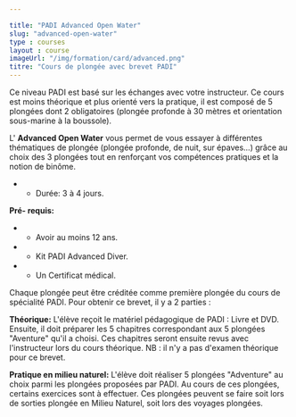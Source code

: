 ```yaml
---

title: "PADI Advanced Open Water"
slug: "advanced-open-water"
type : courses
layout : course
imageUrl: "/img/formation/card/advanced.png"
titre: "Cours de plongée avec brevet PADI"
---
```


Ce niveau PADI  est basé sur les échanges avec votre instructeur. 
Ce cours est moins théorique et  plus orienté vers la pratique, il est composé de 5 plongées dont 2 obligatoires (plongée profonde à 30 mètres et orientation sous-marine à la boussole). 

L' **Advanced Open Water** vous permet de vous essayer à différentes thématiques de plongée (plongée profonde, de nuit, sur épaves...) grâce au choix des 3 plongées  tout en renforçant vos compétences pratiques et la notion de binôme.

- - Durée: 3 à 4 jours.

**Pré- requis:**

- - Avoir au moins 12 ans.
- - Kit PADI Advanced Diver.
- - Un Certificat médical.

Chaque plongée peut être créditée comme première plongée du cours de spécialité PADI. 
Pour obtenir ce brevet, il y a 2 parties :
 
**Théorique:** L'élève reçoit le matériel pédagogique de PADI : Livre et DVD. Ensuite, il doit préparer les 5 chapitres correspondant aux 5 plongées "Aventure" qu'il a choisi. Ces chapitres seront ensuite revus avec l'instructeur lors du cours théorique. 
NB : il n'y a pas d'examen théorique pour ce brevet.
 
**Pratique en milieu naturel:** L'élève doit réaliser 5 plongées "Adventure" au choix parmi les plongées proposées par PADI. Au cours de ces plongées, certains exercices sont à effectuer. Ces plongées peuvent se faire soit lors de sorties plongée en Milieu Naturel, soit lors des voyages plongées.
